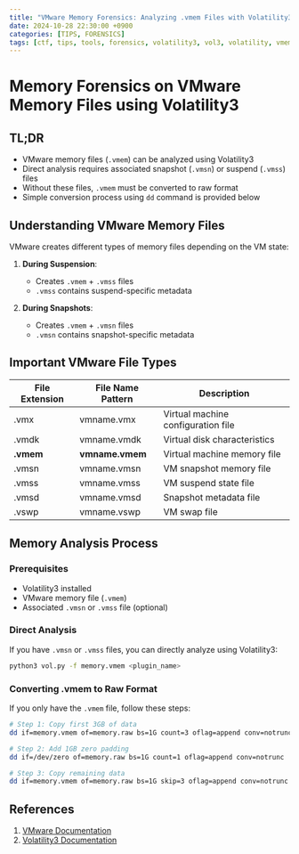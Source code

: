 ```yaml
---
title: "VMware Memory Forensics: Analyzing .vmem Files with Volatility3"
date: 2024-10-28 22:30:00 +0900
categories: [TIPS, FORENSICS]
tags: [ctf, tips, tools, forensics, volatility3, vol3, volatility, vmem, vmware]
---
```


# Memory Forensics on VMware Memory Files using Volatility3

## TL;DR
- VMware memory files (`.vmem`) can be analyzed using Volatility3
- Direct analysis requires associated snapshot (`.vmsn`) or suspend (`.vmss`) files
- Without these files, `.vmem` must be converted to raw format
- Simple conversion process using `dd` command is provided below

## Understanding VMware Memory Files

VMware creates different types of memory files depending on the VM state:

1. **During Suspension**:
   - Creates `.vmem` + `.vmss` files
   - `.vmss` contains suspend-specific metadata

2. **During Snapshots**:
   - Creates `.vmem` + `.vmsn` files
   - `.vmsn` contains snapshot-specific metadata

## Important VMware File Types

| File Extension | File Name Pattern | Description |
|---------------|-------------------|-------------|
| .vmx          | vmname.vmx        | Virtual machine configuration file |
| .vmdk         | vmname.vmdk       | Virtual disk characteristics |
| **.vmem**     | **vmname.vmem**   | Virtual machine memory file |
| .vmsn         | vmname.vmsn       | VM snapshot memory file |
| .vmss         | vmname.vmss       | VM suspend state file |
| .vmsd         | vmname.vmsd       | Snapshot metadata file |
| .vswp         | vmname.vswp       | VM swap file |

## Memory Analysis Process

### Prerequisites
- Volatility3 installed
- VMware memory file (`.vmem`)
- Associated `.vmsn` or `.vmss` file (optional)

### Direct Analysis
If you have `.vmsn` or `.vmss` files, you can directly analyze using Volatility3:
```bash
python3 vol.py -f memory.vmem <plugin_name>
```

### Converting .vmem to Raw Format
If you only have the `.vmem` file, follow these steps:

```bash
# Step 1: Copy first 3GB of data
dd if=memory.vmem of=memory.raw bs=1G count=3 oflag=append conv=notrunc

# Step 2: Add 1GB zero padding
dd if=/dev/zero of=memory.raw bs=1G count=1 oflag=append conv=notrunc

# Step 3: Copy remaining data
dd if=memory.vmem of=memory.raw bs=1G skip=3 oflag=append conv=notrunc
```

<!-- ### Common Analysis Commands
```bash
# List available plugins
vol -f memory.raw plugin.list

# Get system information
vol -f memory.raw windows.info

# List running processes
vol -f memory.raw windows.pslist

# Network connections
vol -f memory.raw windows.netstat
``` -->
<!-- 
## Troubleshooting
- If Volatility3 fails to identify the profile, try using `windows.info` first
- For large memory files, ensure sufficient disk space for conversion
- Watch for memory allocation errors during analysis -->

## References
1. [VMware Documentation](https://docs.vmware.com/en/VMware-vSphere/7.0/com.vmware.vsphere.vm_admin.doc/GUID-CEFF6D89-8C19-4143-8C26-4B6D6734D2CB.html)
2. [Volatility3 Documentation](https://volatility3.readthedocs.io/)
